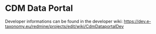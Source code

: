 # CDM Data Portal

Developer informations can be found in the developer wiki: https://dev.e-taxonomy.eu/redmine/projects/edit/wiki/CdmDataportalDev